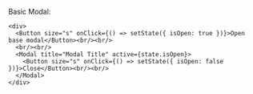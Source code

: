 Basic Modal:

    <div>
      <Button size="s" onClick={() => setState({ isOpen: true })}>Open base modal</Button><br/><br/>
      <br/><br/>
      <Modal title="Modal Title" active={state.isOpen}>
        <Button size="s" onClick={() => setState({ isOpen: false })}>Close</Button><br/><br/>
      </Modal>
    </div>
